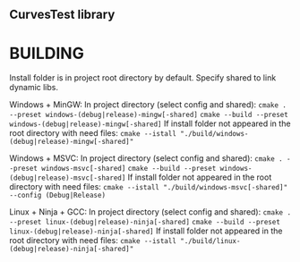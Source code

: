 ## CurvesTest library ##



# BUILDING #

Install folder is in project root directory by default.
Specify shared to link dynamic libs.

Windows + MinGW:
    In project directory (select config and shared):
    ```cmake . --preset windows-(debug|release)-mingw[-shared]```
    ```cmake --build --preset windows-(debug|release)-mingw[-shared]```
    If install folder not appeared in the root directory with need files:
    ```cmake --istall "./build/windows-(debug|release)-mingw[-shared]"```

Windows + MSVC:
    In project directory (select config and shared):
    ```cmake . --preset windows-msvc[-shared]```
    ```cmake --build --preset windows-(debug|release)-msvc[-shared]```
    If install folder not appeared in the root directory with need files:
    ```cmake --istall "./build/windows-msvc[-shared]" --config (Debug|Release)```

Linux + Ninja + GCC:
    In project directory (select config and shared):
    ```cmake . --preset linux-(debug|release)-ninja[-shared]```
    ```cmake --build --preset linux-(debug|release)-ninja[-shared]```
    If install folder not appeared in the root directory with need files:
    ```cmake --istall "./build/linux-(debug|release)-ninja[-shared]"```